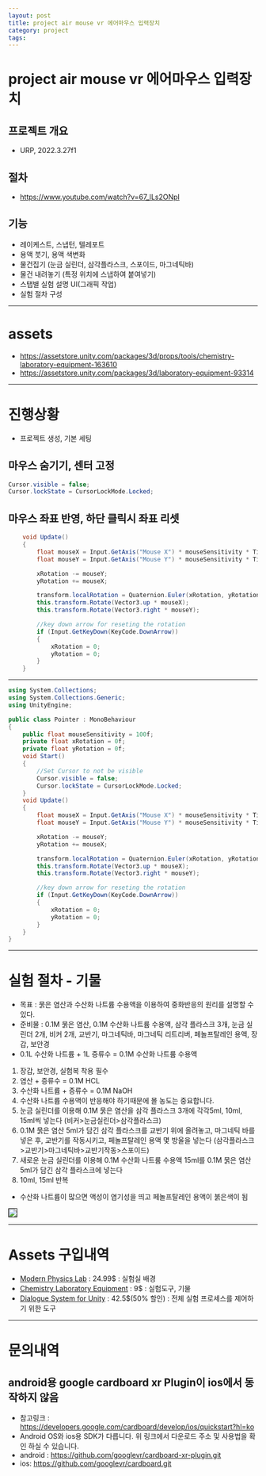 ```yaml
---
layout: post
title: project air mouse vr 에어마우스 입력장치
category: project
tags: 
---
```


# project air mouse vr 에어마우스 입력장치
## 프로젝트 개요
* URP, 2022.3.27f1

## 절차
* <https://www.youtube.com/watch?v=67_lLs2ONpI>

## 기능
* 레이케스트, 스냅턴, 텔레포트
* 용액 붓기, 용액 색변화
* 물건집기 (눈금 실린더, 삼각플라스크, 스포이드, 마그네틱바)
* 물건 내려놓기 (특정 위치에 스냅하여 붙여넣기)
* 스탭별 실험 설명 UI(그래픽 작업)
* 실험 절차 구성

---

# assets
* <https://assetstore.unity.com/packages/3d/props/tools/chemistry-laboratory-equipment-163610>
* <https://assetstore.unity.com/packages/3d/laboratory-equipment-93314>

---

# 진행상황
* 프로젝트 생성, 기본 세팅
  
## 마우스 숨기기, 센터 고정

```csharp
Cursor.visible = false;
Cursor.lockState = CursorLockMode.Locked;
```

## 마우스 좌표 반영, 하단 클릭시 좌표 리셋
```csharp
    void Update()
    {
        float mouseX = Input.GetAxis("Mouse X") * mouseSensitivity * Time.deltaTime;
        float mouseY = Input.GetAxis("Mouse Y") * mouseSensitivity * Time.deltaTime;

        xRotation -= mouseY;
        yRotation += mouseX;

        transform.localRotation = Quaternion.Euler(xRotation, yRotation, 0f);
        this.transform.Rotate(Vector3.up * mouseX);
        this.transform.Rotate(Vector3.right * mouseY);

        //key down arrow for reseting the rotation
        if (Input.GetKeyDown(KeyCode.DownArrow))
        {
            xRotation = 0;
            yRotation = 0;
        }
    }
```

---

```csharp
using System.Collections;
using System.Collections.Generic;
using UnityEngine;

public class Pointer : MonoBehaviour
{
    public float mouseSensitivity = 100f;
    private float xRotation = 0f;
    private float yRotation = 0f;
    void Start()
    {
        //Set Cursor to not be visible
        Cursor.visible = false;
        Cursor.lockState = CursorLockMode.Locked;
    }
    void Update()
    {
        float mouseX = Input.GetAxis("Mouse X") * mouseSensitivity * Time.deltaTime;
        float mouseY = Input.GetAxis("Mouse Y") * mouseSensitivity * Time.deltaTime;

        xRotation -= mouseY;
        yRotation += mouseX;

        transform.localRotation = Quaternion.Euler(xRotation, yRotation, 0f);
        this.transform.Rotate(Vector3.up * mouseX);
        this.transform.Rotate(Vector3.right * mouseY);

        //key down arrow for reseting the rotation
        if (Input.GetKeyDown(KeyCode.DownArrow))
        {
            xRotation = 0;
            yRotation = 0;
        }
    }
}
```

---

# 실험 절차 - 기물
* 목표 : 묽은 염산과 수산화 나트륨 수용액을 이용하여 중화반응의 원리를 설명할 수 있다.
* 준비물 : 0.1M 묽은 염산, 0.1M 수산화 나트륨 수용액, 삼각 플라스크 3개, 눈금 실린더 2개, 비커 2개, 교반기, 마그네틱바, 마그네틱 리트리버, 페놀프탈레인 용액, 장갑, 보안경
* 0.1L 수산화 나트륨 + 1L 증류수 = 0.1M 수산화 나트륨 수용액
  
1. 장갑, 보안경, 실험복 착용 필수
2. 염산 + 증류수 = 0.1M HCL
3. 수산화 나트륨 + 증류수 = 0.1M NaOH
4. 수산화 나트륨 수용액이 반응해야 하기때문에 몰 농도는 중요합니다.
5. 눈금 실린더를 이용해 0.1M 묽은 염산을 삼각 플라스크 3개에 각각5ml, 10ml, 15ml씩 넣는다 (비커>눈금실린더>삼각플라스크)
6. 0.1M 묽은 염산 5ml가 담긴 삼각 플라스크를 교반기 위에 올려놓고, 마그네틱 바를 넣은 후, 교반기를 작동시키고, 페놀프탈레인 용액 몇 방울을 넣는다 (삼각플라스크>교반기>마그네틱바>교반기작동>스포이드)
7. 새로운 눈금 실린더를 이용해 0.1M 수산화 나트륨 수용액 15ml를 0.1M 묽은 염산 5ml가 담긴 삼각 플라스크에 넣는다
8. 10ml, 15ml 반복

* 수산화 나트륨이 많으면 액성이 염기성을 띄고 페놀프탈레인 용액이 붉은색이 됨
  
<img style='border:solid 1px black;' src="https://image.onethelab.com/resized/1732588795.jpg" />

---

# Assets 구입내역
* [Modern Physics Lab](https://assetstore.unity.com/packages/3d/environments/sci-fi/modern-physics-lab-275536) : 24.99$ : 실험실 배경
* [Chemistry Laboratory Equipment](https://assetstore.unity.com/packages/3d/props/tools/chemistry-laboratory-equipment-163610) : 9$ : 실험도구, 기물
* [Dialogue System for Unity](https://assetstore.unity.com/packages/tools/behavior-ai/dialogue-system-for-unity-11672) : 42.5$(50% 할인) : 전체 실험 프로세스를 제어하기 위한 도구

---

# 문의내역
## android용 google cardboard xr Plugin이 ios에서 동작하지 않음
* 참고링크 : <https://developers.google.com/cardboard/develop/ios/quickstart?hl=ko>
* Android OS와 ios용 SDK가 다릅니다. 위 링크에서 다운로드 주소 및 사용법을 확인 하실 수 있습니다.
* android : <https://github.com/googlevr/cardboard-xr-plugin.git>
* ios: <https://github.com/googlevr/cardboard.git>